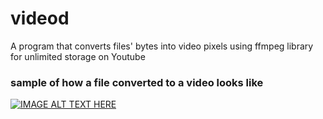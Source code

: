 # videod
A program that converts files' bytes into video pixels using ffmpeg library for unlimited storage on Youtube

### sample of how a file converted to a video looks like
[![IMAGE ALT TEXT HERE](https://img.youtube.com/vi/yM1Ovak3I_E/0.jpg)](https://www.youtube.com/watch?v=yM1Ovak3I_E)
